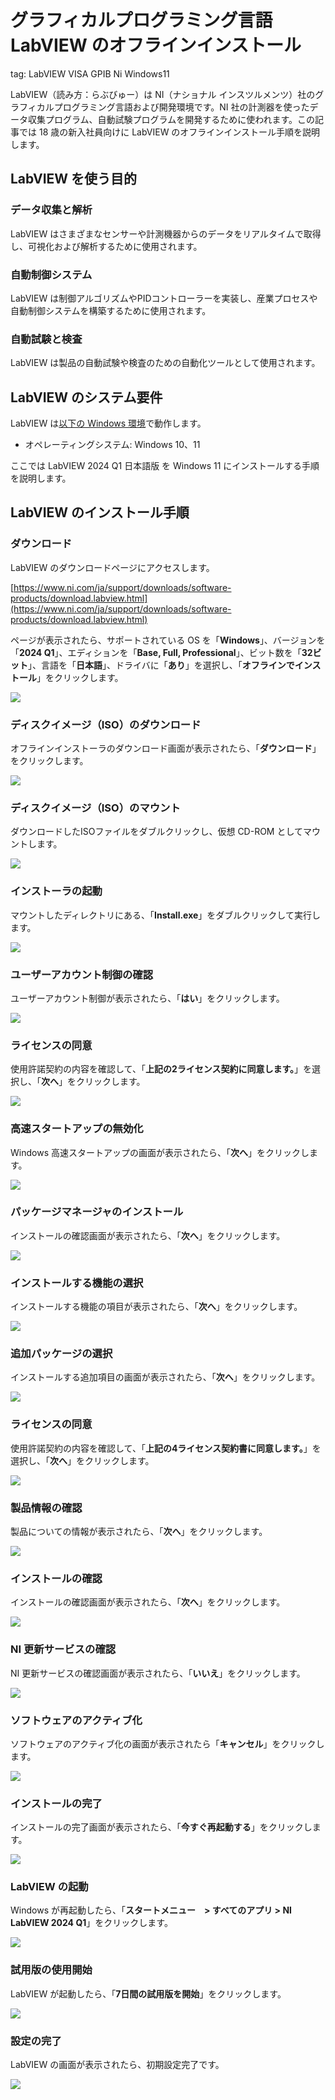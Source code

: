 # グラフィカルプログラミング言語 LabVIEW のオフラインインストール
tag: LabVIEW VISA GPIB Ni Windows11

LabVIEW（読み方：らぶびゅー）は NI（ナショナル インスツルメンツ）社のグラフィカルプログラミング言語および開発環境です。NI 社の計測器を使ったデータ収集プログラム、自動試験プログラムを開発するために使われます。この記事では 18 歳の新入社員向けに LabVIEW のオフラインインストール手順を説明します。

## LabVIEW を使う目的
### データ収集と解析
LabVIEW はさまざまなセンサーや計測機器からのデータをリアルタイムで取得し、可視化および解析するために使用されます。

### 自動制御システム
LabVIEW は制御アルゴリズムやPIDコントローラーを実装し、産業プロセスや自動制御システムを構築するために使用されます。

### 自動試験と検査
LabVIEW は製品の自動試験や検査のための自動化ツールとして使用されます。

## LabVIEW のシステム要件
LabVIEW は[以下の Windows 環境](https://www.ni.com/ja/support/documentation/release-notes/product.labview.html)で動作します。

- オペレーティングシステム:  Windows 10、11

ここでは LabVIEW 2024 Q1 日本語版 を Windows 11 にインストールする手順を説明します。

## LabVIEW のインストール手順
### ダウンロード
LabVIEW のダウンロードページにアクセスします。

[https://www.ni.com/ja/support/downloads/software-products/download.labview.html](https://www.ni.com/ja/support/downloads/software-products/download.labview.html)

ページが表示されたら、サポートされている OS を「**Windows**」、バージョンを「**2024 Q1**」、エディションを「**Base, Full, Professional**」、ビット数を「**32ビット**」、言語を「**日本語**」、ドライバに「**あり**」を選択し、「**オフラインでインストール**」をクリックします。

![](101.png)
### ディスクイメージ（ISO）のダウンロード
オフラインインストーラのダウンロード画面が表示されたら、「**ダウンロード**」をクリックします。

![](103.png)
### ディスクイメージ（ISO）のマウント
ダウンロードしたISOファイルをダブルクリックし、仮想 CD-ROM としてマウントします。

![](111.png)
### インストーラの起動
マウントしたディレクトリにある、「**Install.exe**」をダブルクリックして実行します。

![](113.png)
### ユーザーアカウント制御の確認
ユーザーアカウント制御が表示されたら、「**はい**」をクリックします。

![](121.png)
### ライセンスの同意
使用許諾契約の内容を確認して、「**上記の2ライセンス契約に同意します。**」を選択し、「**次へ**」をクリックします。

![](123.png)
### 高速スタートアップの無効化
Windows 高速スタートアップの画面が表示されたら、「**次へ**」をクリックします。

![](125.png)
### パッケージマネージャのインストール
インストールの確認画面が表示されたら、「**次へ**」をクリックします。

![](127.png)
### インストールする機能の選択
インストールする機能の項目が表示されたら、「**次へ**」をクリックします。

![](131.png)
### 追加パッケージの選択
インストールする追加項目の画面が表示されたら、「**次へ**」をクリックします。

![](133.png)
### ライセンスの同意
使用許諾契約の内容を確認して、「**上記の4ライセンス契約書に同意します。**」を選択し、「**次へ**」をクリックします。

![](135.png)
### 製品情報の確認
製品についての情報が表示されたら、「**次へ**」をクリックします。

![](137.png)
### インストールの確認
インストールの確認画面が表示されたら、「**次へ**」をクリックします。

![](139.png)
### NI 更新サービスの確認
NI 更新サービスの確認画面が表示されたら、「**いいえ**」をクリックします。

![](141.png)
### ソフトウェアのアクティブ化
ソフトウェアのアクティブ化の画面が表示されたら「**キャンセル**」をクリックします。  

![](151.png)
### インストールの完了
インストールの完了画面が表示されたら、「**今すぐ再起動する**」をクリックします。

![](155.png)
### LabVIEW の起動
Windows が再起動したら、「**スタートメニュー　> すべてのアプリ > NI LabVIEW 2024 Q1**」をクリックします。

![](161.png)
### 試用版の使用開始
LabVIEW が起動したら、「**7日間の試用版を開始**」をクリックします。

![](163.png)
### 設定の完了
LabVIEW の画面が表示されたら、初期設定完了です。

![](165.png)
